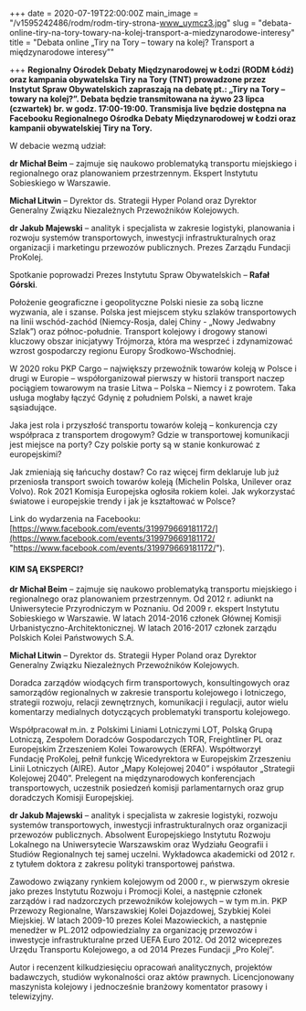 +++
date = 2020-07-19T22:00:00Z
main_image = "/v1595242486/rodm/rodm-tiry-strona-www_uymcz3.jpg"
slug = "debata-online-tiry-na-tory-towary-na-kolej-transport-a-miedzynarodowe-interesy"
title = "Debata online „Tiry na Tory – towary na kolej? Transport a międzynarodowe interesy”"

+++
**Regionalny Ośrodek Debaty Międzynarodowej w Łodzi (RODM Łódź) oraz kampania obywatelska Tiry na Tory (TNT) prowadzone przez Instytut Spraw Obywatelskich zapraszają na debatę pt.: „Tiry na Tory – towary na kolej?”. Debata będzie transmitowana na żywo 23 lipca (czwartek) br. w godz. 17:00-19:00. Transmisja live będzie dostępna na Facebooku Regionalnego Ośrodka Debaty Międzynarodowej w Łodzi oraz kampanii obywatelskiej Tiry na Tory.**

W debacie wezmą udział:

**dr Michał Beim** – zajmuje się naukowo problematyką transportu miejskiego i regionalnego oraz planowaniem przestrzennym. Ekspert Instytutu Sobieskiego w Warszawie. 

**Michał Litwin** – Dyrektor ds. Strategii Hyper Poland oraz Dyrektor Generalny Związku Niezależnych Przewoźników Kolejowych.

**dr Jakub Majewski** – analityk i specjalista w zakresie logistyki, planowania i rozwoju systemów transportowych, inwestycji infrastrukturalnych oraz organizacji i marketingu przewozów publicznych. Prezes Zarządu Fundacji ProKolej.

Spotkanie poprowadzi Prezes Instytutu Spraw Obywatelskich – **Rafał Górski**.

Położenie geograficzne i geopolityczne Polski niesie za sobą liczne wyzwania, ale i szanse. Polska jest miejscem styku szlaków transportowych na linii wschód-zachód (Niemcy-Rosja, dalej Chiny - „Nowy Jedwabny Szlak”) oraz północ-południe. Transport kolejowy i drogowy stanowi kluczowy obszar inicjatywy Trójmorza, która ma wesprzeć i zdynamizować wzrost gospodarczy regionu Europy Środkowo-Wschodniej.

W 2020 roku PKP Cargo – największy przewoźnik towarów koleją w Polsce i drugi w Europie – współorganizował pierwszy w historii transport naczep pociągiem towarowym na trasie Litwa – Polska – Niemcy i z powrotem. Taka usługa mogłaby łączyć Gdynię z południem Polski, a nawet kraje sąsiadujące.

Jaka jest rola i przyszłość transportu towarów koleją – konkurencja czy współpraca z transportem drogowym? Gdzie w transportowej komunikacji jest miejsce na porty? Czy polskie porty są w stanie konkurować z europejskimi?

Jak zmieniają się łańcuchy dostaw? Co raz więcej firm deklaruje lub już przeniosła transport swoich towarów koleją (Michelin Polska, Unilever oraz Volvo). Rok 2021 Komisja Europejska ogłosiła rokiem kolei. Jak wykorzystać światowe i europejskie trendy i jak je kształtować w Polsce?

Link do wydarzenia na Facebooku: [https://www.facebook.com/events/319979669181172/](https://www.facebook.com/events/319979669181172/ "https://www.facebook.com/events/319979669181172/").

#### KIM SĄ EKSPERCI?

**dr Michał Beim** – zajmuje się naukowo problematyką transportu miejskiego i regionalnego oraz planowaniem przestrzennym. Od 2012 r. adiunkt na Uniwersytecie Przyrodniczym w Poznaniu. Od 2009 r. ekspert Instytutu Sobieskiego w Warszawie. W latach 2014-2016 członek Głównej Komisji Urbanistyczno-Architektonicznej. W latach 2016-2017 członek zarządu Polskich Kolei Państwowych S.A.

**Michał Litwin** – Dyrektor ds. Strategii Hyper Poland oraz Dyrektor Generalny Związku Niezależnych Przewoźników Kolejowych.

Doradca zarządów wiodących firm transportowych, konsultingowych oraz samorządów regionalnych w zakresie transportu kolejowego i lotniczego, strategii rozwoju, relacji zewnętrznych, komunikacji i regulacji, autor wielu komentarzy medialnych dotyczących problematyki transportu kolejowego.

Współpracował m.in. z Polskimi Liniami Lotniczymi LOT, Polską Grupą Lotniczą, Zespołem Doradców Gospodarczych TOR, Freightliner PL oraz Europejskim Zrzeszeniem Kolei Towarowych (ERFA). Współtworzył Fundację ProKolej, pełnił funkcję Wicedyrektora w Europejskim Zrzeszeniu Linii Lotniczych (AIRE). Autor „Mapy Kolejowej 2040” i współautor „Strategii Kolejowej 2040”. Prelegent na międzynarodowych konferencjach transportowych, uczestnik posiedzeń komisji parlamentarnych oraz grup doradczych Komisji Europejskiej.

**dr Jakub Majewski** – analityk i specjalista w zakresie logistyki, rozwoju systemów transportowych, inwestycji infrastrukturalnych oraz organizacji przewozów publicznych. Absolwent Europejskiego Instytutu Rozwoju Lokalnego na Uniwersytecie Warszawskim oraz Wydziału Geografii i Studiów Regionalnych tej samej uczelni. Wykładowca akademicki od 2012 r. z tytułem doktora z zakresu polityki transportowej państwa.

Zawodowo związany rynkiem kolejowym od 2000 r., w pierwszym okresie jako prezes Instytutu Rozwoju i Promocji Kolei, a następnie członek zarządów i rad nadzorczych przewoźników kolejowych – w tym m.in. PKP Przewozy Regionalne, Warszawskiej Kolei Dojazdowej, Szybkiej Kolei Miejskiej. W latach 2009-10 prezes Kolei Mazowieckich, a następnie menedżer w PL.2012 odpowiedzialny za organizację przewozów i inwestycje infrastrukturalne przed UEFA Euro 2012. Od 2012 wiceprezes Urzędu Transportu Kolejowego, a od 2014 Prezes Fundacji „Pro Kolej”.

Autor i recenzent kilkudziesięciu opracowań analitycznych, projektów badawczych, studiów wykonalności oraz aktów prawnych. Licencjonowany maszynista kolejowy i jednocześnie branżowy komentator prasowy i telewizyjny.